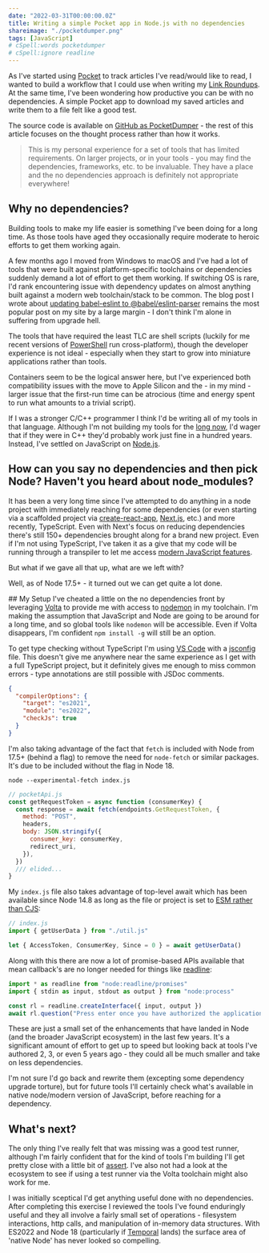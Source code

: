 ```yaml
---
date: "2022-03-31T00:00:00.0Z"
title: Writing a simple Pocket app in Node.js with no dependencies
shareimage: "./pocketdumper.png"
tags: [JavaScript]
# cSpell:words pocketdumper
# cSpell:ignore readline
---
```


As I've started using [Pocket] to track articles I've read/would like to read, I wanted to build a workflow that I could use when writing my [Link Roundups]. At the same time, I've been wondering how productive you can be with no dependencies. A simple Pocket app to download my saved articles and write them to a file felt like a good test.

The source code is available on [GitHub as PocketDumper][pocketdumper] - the rest of this article focuses on the thought process rather than how it works.

> This is my personal experience for a set of tools that has limited requirements. On larger projects, or in your tools - you may find the dependencies, frameworks, etc. to be invaluable. They have a place and the no dependencies approach is definitely not appropriate everywhere!

## Why no dependencies?

Building tools to make my life easier is something I've been doing for a long time. As those tools have aged they occasionally require moderate to heroic efforts to get them working again.

A few months ago I moved from Windows to macOS and I've had a lot of tools that were built against platform-specific toolchains or dependencies suddenly demand a lot of effort to get them working. If switching OS is rare, I'd rank encountering issue with dependency updates on almost anything built against a modern web toolchain/stack to be common. The blog post I wrote about [updating babel-eslint to @babel/eslint-parser] remains the most popular post on my site by a large margin - I don't think I'm alone in suffering from upgrade hell.

The tools that have required the least TLC are shell scripts (luckily for me recent versions of [PowerShell] run cross-platform), though the developer experience is not ideal - especially when they start to grow into miniature applications rather than tools.

Containers seem to be the logical answer here, but I've experienced both compatibility issues with the move to Apple Silicon and the - in my mind - larger issue that the first-run time can be atrocious (time and energy spent to run what amounts to a trivial script).

If I was a stronger C/C++ programmer I think I'd be writing all of my tools in that language. Although I'm not building my tools for the [long now], I'd wager that if they were in C++ they'd probably work just fine in a hundred years. Instead, I've settled on JavaScript on
[Node.js].

## How can you say no dependencies and then pick Node? Haven't you heard about node_modules?

It has been a very long time since I've attempted to do anything in a node project with immediately reaching for some dependencies (or even starting via a scaffolded project via [create-react-app], [Next.js], etc.) and more recently, TypeScript. Even with Next's focus on reducing dependencies there's still 150+ dependencies brought along for a brand new project. Even if I'm not using TypeScript, I've taken it as a give that my code will be running through a transpiler to let me access [modern JavaScript features].

But what if we gave all that up, what are we left with?

Well, as of Node 17.5+ - it turned out we can get quite a lot done.

## My Setup
I've cheated a little on the no dependencies front by leveraging [Volta] to provide me with access to [nodemon] in my toolchain. I'm making the assumption that JavaScript and Node are going to be around for a long time, and so global tools like `nodemon` will be accessible. Even if Volta disappears, I'm confident `npm install -g` will still be an option.

To get type checking without TypeScript I'm using [VS Code] with a [jsconfig] file. This doesn't give me anywhere near the same experience as I get with a full TypeScript project, but it definitely gives me enough to miss common errors - type annotations are still possible with JSDoc comments.

```json
{
  "compilerOptions": {
    "target": "es2021",
    "module": "es2022",
    "checkJs": true
  }
}
```

I'm also taking advantage of the fact that `fetch` is included with Node from 17.5+ (behind a flag) to remove the need for `node-fetch` or similar packages. It's due to be included without the flag in Node 18.

```shell
node --experimental-fetch index.js
```

```javascript
// pocketApi.js
const getRequestToken = async function (consumerKey) {
  const response = await fetch(endpoints.GetRequestToken, {
    method: "POST",
    headers,
    body: JSON.stringify({
      consumer_key: consumerKey,
      redirect_uri,
    }),
  })
  /// elided...
}
```

My `index.js` file also takes advantage of top-level await which has been available since Node 14.8 as long as the file or project is set to [ESM rather than CJS][node module system]:

```javascript
// index.js
import { getUserData } from "./util.js"

let { AccessToken, ConsumerKey, Since = 0 } = await getUserData()
```

Along with this there are now a lot of promise-based APIs available that mean callback's are no longer needed for things like [readline]:

```javascript
import * as readline from "node:readline/promises"
import { stdin as input, stdout as output } from "node:process"

const rl = readline.createInterface({ input, output })
await rl.question("Press enter once you have authorized the application\r\n")
```

These are just a small set of the enhancements that have landed in Node (and the broader JavaScript ecosystem) in the last few years. It's a significant amount of effort to get up to speed but looking back at tools I've authored 2, 3, or even 5 years ago - they could all be much smaller and take on less dependencies.

I'm not sure I'd go back and rewrite them (excepting some dependency upgrade torture), but for future tools I'll certainly check what's available in native node/modern version of JavaScript, before reaching for a dependency.

## What's next?

The only thing I've really felt that was missing was a good test runner, although I'm fairly confident that for the kind of tools I'm building I'll get pretty close with a little bit of [assert]. I've also not had a look at the ecosystem to see if using a test runner via the Volta toolchain might also work for me.

I was initially sceptical I'd get anything useful done with no dependencies. After completing this exercise I reviewed the tools I've found enduringly useful and they all involve a fairly small set of operations - filesystem interactions, http calls, and manipulation of in-memory data structures. With ES2022 and Node 18 (particularly if [Temporal] lands) the surface area of 'native Node' has never looked so compelling.

[pocket]: https://getpocket.com
[link roundups]: https://tjaddison.com/blog/tags/#Links
[pocketdumper]: https://github.com/taddison/PocketDumper
[updating babel-eslint to @babel/eslint-parser]: https://tjaddison.com/blog/2021/03/updating-babel-eslint-to-babeleslint-parser-for-react-apps/
[powershell]: https://docs.microsoft.com/en-us/powershell/scripting/install/installing-powershell
[node.js]: https://nodejs.org/
[long now]: https://longnow.org/
[create-react-app]: https://create-react-app.dev/
[next.js]: https://nextjs.org/
[typescript]: https://www.typescriptlang.org/
[modern javascript features]: https://github.com/tc39/proposals/blob/main/finished-proposals.md
[volta]: https://volta.sh/
[nodemon]: https://nodemon.io/
[vs code]: https://code.visualstudio.com/
[jsconfig]: https://code.visualstudio.com/docs/languages/jsconfig
[jsdoc]: https://www.typescriptlang.org/docs/handbook/jsdoc-supported-types.html
[readline]: https://nodejs.org/api/readline.html
[node module system]: https://nodejs.org/api/packages.html#determining-module-system
[assert]: https://nodejs.org/api/assert.html
[temporal]: https://github.com/tc39/proposal-temporal
